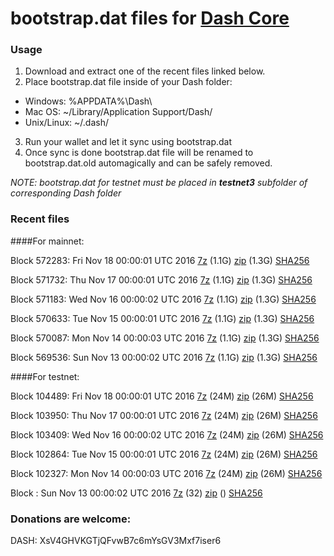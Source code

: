 # bootstrap.dat files for [Dash Core](https://www.dash.org)

### Usage

1. Download and extract one of the recent files linked below.
2. Place bootstrap.dat file inside of your Dash folder:
 - Windows: %APPDATA%\Dash\
 - Mac OS: ~/Library/Application Support/Dash/
 - Unix/Linux: ~/.dash/
3. Run your wallet and let it sync using bootstrap.dat
4. Once sync is done bootstrap.dat file will be renamed to bootstrap.dat.old automagically and can be safely removed.

_NOTE: bootstrap.dat for testnet must be placed in **testnet3** subfolder of corresponding Dash folder_

### Recent files

####For mainnet:

Block 572283: Fri Nov 18 00:00:01 UTC 2016 [7z](https://transfer.sh/123NnR/bootstrap.dat.20161118.7z) (1.1G) [zip](https://transfer.sh/6Saax/bootstrap.dat.20161118.zip) (1.3G) [SHA256](https://transfer.sh/nOaJZ/sha256.txt)

Block 571732: Thu Nov 17 00:00:01 UTC 2016 [7z](https://transfer.sh/XluPa/bootstrap.dat.20161117.7z) (1.1G) [zip](https://transfer.sh/5fMkK/bootstrap.dat.20161117.zip) (1.3G) [SHA256](https://transfer.sh/10InZ8/sha256.txt)

Block 571183: Wed Nov 16 00:00:02 UTC 2016 [7z](https://transfer.sh/SsQU7/bootstrap.dat.20161116.7z) (1.1G) [zip](https://transfer.sh/jfvD2/bootstrap.dat.20161116.zip) (1.3G) [SHA256](https://transfer.sh/4fexj/sha256.txt)

Block 570633: Tue Nov 15 00:00:01 UTC 2016 [7z](https://transfer.sh/9V68e/bootstrap.dat.20161115.7z) (1.1G) [zip](https://transfer.sh/LX6Dz/bootstrap.dat.20161115.zip) (1.3G) [SHA256](https://transfer.sh/IOVgj/sha256.txt)

Block 570087: Mon Nov 14 00:00:03 UTC 2016 [7z](https://transfer.sh/HR5EY/bootstrap.dat.20161114.7z) (1.1G) [zip](https://transfer.sh/KVh2b/bootstrap.dat.20161114.zip) (1.3G) [SHA256](https://transfer.sh/NPNMe/sha256.txt)

Block 569536: Sun Nov 13 00:00:02 UTC 2016 [7z](https://transfer.sh/nXPV9/bootstrap.dat.20161113.7z) (1.1G) [zip](https://transfer.sh/RCR4b/bootstrap.dat.20161113.zip) (1.3G) [SHA256](https://transfer.sh/bR02j/sha256.txt)

####For testnet:

Block 104489: Fri Nov 18 00:00:01 UTC 2016 [7z](https://transfer.sh/tHGm8/bootstrap.dat.20161118.7z) (24M) [zip](https://transfer.sh/fygRr/bootstrap.dat.20161118.zip) (26M) [SHA256](https://transfer.sh/97RYx/sha256.txt)

Block 103950: Thu Nov 17 00:00:01 UTC 2016 [7z](https://transfer.sh/15PYdE/bootstrap.dat.20161117.7z) (24M) [zip](https://transfer.sh/13594k/bootstrap.dat.20161117.zip) (26M) [SHA256](https://transfer.sh/W2I0f/sha256.txt)

Block 103409: Wed Nov 16 00:00:02 UTC 2016 [7z](https://transfer.sh/U7CmY/bootstrap.dat.20161116.7z) (24M) [zip](https://transfer.sh/fohAZ/bootstrap.dat.20161116.zip) (26M) [SHA256](https://transfer.sh/trhcP/sha256.txt)

Block 102864: Tue Nov 15 00:00:01 UTC 2016 [7z](https://transfer.sh/2YKtp/bootstrap.dat.20161115.7z) (24M) [zip](https://transfer.sh/100Hug/bootstrap.dat.20161115.zip) (26M) [SHA256](https://transfer.sh/r2Hf7/sha256.txt)

Block 102327: Mon Nov 14 00:00:03 UTC 2016 [7z](https://transfer.sh/DUxLm/bootstrap.dat.20161114.7z) (24M) [zip](https://transfer.sh/yT7il/bootstrap.dat.20161114.zip) (26M) [SHA256](https://transfer.sh/ZHVvL/sha256.txt)

Block : Sun Nov 13 00:00:02 UTC 2016 [7z](https://transfer.sh/93aZ1/bootstrap.dat.20161113.7z) (32) [zip]() () [SHA256](https://transfer.sh/hBgIh/sha256.txt)

### Donations are welcome:

DASH: XsV4GHVKGTjQFvwB7c6mYsGV3Mxf7iser6
